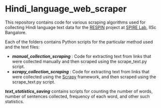 # Hindi_language_web_scraper

This repository contains code for various scraping algorithms used for collecting Hindi language text data for the [RESPIN](https://respin.iisc.ac.in/) project at [SPIRE Lab](https://spire.ee.iisc.ac.in/spire/index.php), IISc Bangalore.

Each of the folders contains Python scripts for the particular method used and the text files:

- ***manual_collection_scraping*** : Code for extracting text from links that were collected manually and then scraped using the scrape_text.py script.
- ***scrapy_collection_scraping*** : Code for extracting text from links that were collected using the [Scrapy](https://scrapy.org/) framework, and then scraped using the scrape_text.py script.

***text_statistics_saving*** contains scripts for counting the number of words, number of sentences collected, frequency of each word, and other such statistics.

